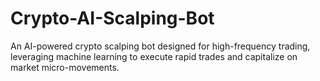 # Crypto-AI-Scalping-Bot
An AI-powered crypto scalping bot designed for high-frequency trading, leveraging machine learning to execute rapid trades and capitalize on market micro-movements.
